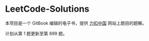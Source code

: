 # LeetCode-Solutions
本项目是一个 GitBook 编辑的电子书，提供 [力扣中国](leetcode-cn.com) 网站上题目的题解。

计划从第 1 题更新至第 899 题。


